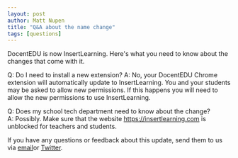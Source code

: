 ```yaml
---
layout: post
author: Matt Nupen
title: "Q&A about the name change"
tags: [questions]
---
```

DocentEDU is now InsertLearning. Here's what you need to know about the changes that come with it.

Q: Do I need to install a new extension?
A: No, your DocentEDU Chrome extension will automatically update to InsertLearning. You and your students may be asked to allow new permissions. If this happens you will need to allow the new permissions to use InsertLearning.

Q: Does my school tech department need to know about the change?<br>
A: Possibly. Make sure that the website https://insertlearning.com is unblocked for teachers and students.


If you have any questions or feedback about this update, send them to us via [email](mailto:support@insertlearning.com)or [Twitter](https://twitter.com/insertlearning).
